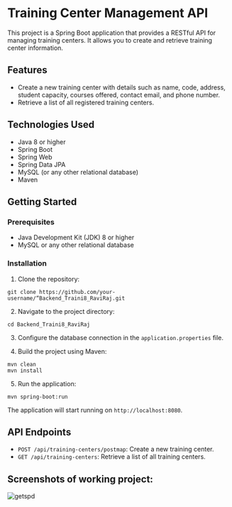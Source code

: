 # Training Center Management API

This project is a Spring Boot application that provides a RESTful API for managing training centers. It allows you to create and retrieve training center information.

## Features

- Create a new training center with details such as name, code, address, student capacity, courses offered, contact email, and phone number.
- Retrieve a list of all registered training centers.


## Technologies Used

- Java 8 or higher
- Spring Boot
- Spring Web
- Spring Data JPA
- MySQL (or any other relational database)
- Maven

## Getting Started

### Prerequisites

- Java Development Kit (JDK) 8 or higher
- MySQL or any other relational database

### Installation

1. Clone the repository:
```
git clone https://github.com/your-username/“Backend_Traini8_RaviRaj.git
```

2. Navigate to the project directory:

```
cd Backend_Traini8_RaviRaj
```

3. Configure the database connection in the `application.properties` file.

4. Build the project using Maven:
```
mvn clean
mvn install
```
5. Run the application:

```
mvn spring-boot:run
```
The application will start running on `http://localhost:8080`.

## API Endpoints

- `POST /api/training-centers/postmap`: Create a new training center.
- `GET /api/training-centers`: Retrieve a list of all training centers.

## Screenshots of working project:
![getspd](https://github.com/raviX007/Backend_Traini8_RaviRaj/assets/91694681/93c1074b-1a23-465f-b902-e9963e3e5ea1)

